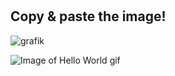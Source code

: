 # <h2> Copy & paste the image!
  ![grafik](https://user-images.githubusercontent.com/94544016/227738597-e12bb241-a8a2-467b-9c67-c04b6ac59f5e.png)

  ![Image of Hello World gif](https://giphy.com/stickers/tech-code-coding-QTfX9Ejfra3ZmNxh6B)

